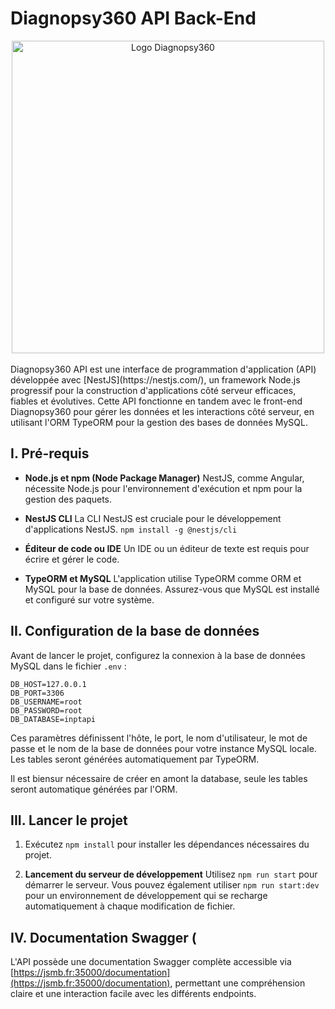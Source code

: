 
#  Diagnopsy360 API Back-End

<div align="center">
    <img src="https://diagnopsy.jsmb.fr/assets/img/logo.png" alt="Logo Diagnopsy360" width="500" height="auto"/>
</div>

<br/>
Diagnopsy360 API est une interface de programmation d'application (API) développée avec [NestJS](https://nestjs.com/), un framework Node.js progressif pour la construction d'applications côté serveur efficaces, fiables et évolutives. Cette API fonctionne en tandem avec le front-end Diagnopsy360 pour gérer les données et les interactions côté serveur, en utilisant l'ORM TypeORM pour la gestion des bases de données MySQL.

## I. Pré-requis

-   **Node.js et npm (Node Package Manager)** NestJS, comme Angular, nécessite Node.js pour l'environnement d'exécution et npm pour la gestion des paquets.
    
-   **NestJS CLI** La CLI NestJS est cruciale pour le développement d'applications NestJS. `npm install -g @nestjs/cli`
    
-   **Éditeur de code ou IDE** Un IDE ou un éditeur de texte est requis pour écrire et gérer le code.
    
-   **TypeORM et MySQL** L'application utilise TypeORM comme ORM et MySQL pour la base de données. Assurez-vous que MySQL est installé et configuré sur votre système.

## II. Configuration de la base de données

Avant de lancer le projet, configurez la connexion à la base de données MySQL dans le fichier `.env` :
````
DB_HOST=127.0.0.1
DB_PORT=3306
DB_USERNAME=root
DB_PASSWORD=root
DB_DATABASE=inptapi
````
Ces paramètres définissent l'hôte, le port, le nom d'utilisateur, le mot de passe et le nom de la base de données pour votre instance MySQL locale. Les tables seront générées automatiquement par TypeORM.

Il est biensur nécessaire de créer en amont la database, seule les tables seront automatique générées par l'ORM.

## III. Lancer le projet

1. Exécutez `npm install` pour installer les dépendances nécessaires du projet.
    
2.  **Lancement du serveur de développement** Utilisez `npm run start` pour démarrer le serveur. Vous pouvez également utiliser `npm run start:dev` pour un environnement de développement qui se recharge automatiquement à chaque modification de fichier.
    
## IV. Documentation Swagger (

L'API possède une documentation Swagger complète accessible via [https://jsmb.fr:35000/documentation](https://jsmb.fr:35000/documentation), permettant une compréhension claire et une interaction facile avec les différents endpoints.
